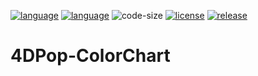 [![language](https://img.shields.io/static/v1?label=language&message=4d&color=blue)](https://developer.4d.com/)
[![language](https://img.shields.io/github/languages/top/vdelachaux/4DPop-ColorChart.svg)](https://developer.4d.com/)
![code-size](https://img.shields.io/github/languages/code-size/vdelachaux/4DPop-ColorChart.svg)
[![license](https://img.shields.io/github/license/vdelachaux/4DPop-ColorChart)](LICENSE)
[![release](https://img.shields.io/github/v/release/vdelachaux/4DPop-ColorChart?include_prereleases)](https://github.com/vdelachaux/4DPop-ColorChart/releases/latest)

# 4DPop-ColorChart
